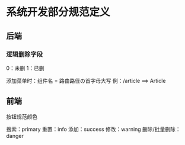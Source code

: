 # 系统开发部分规范定义

## 后端
### 逻辑删除字段
0：未删    1：已删


添加菜单时：组件名 = 路由路径の首字母大写  例：/article ==> Article


## 前端
按钮规范颜色

搜索：primary
重置：info
添加：success
修改：warning
删除/批量删除：danger